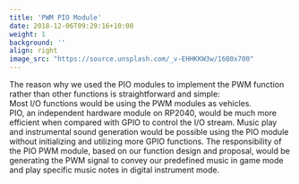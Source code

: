 ```yaml
---
title: 'PWM PIO Module'
date: 2018-12-06T09:29:16+10:00
weight: 1
background: ''
align: right
image_src: "https://source.unsplash.com/_v-EHHKKW3w/1600x700"
---
```


The reason why we used the PIO modules to implement the PWM function rather than other functions is straightforward and simple:  
Most I/O functions would be using the PWM modules as vehicles.  
PIO, an independent hardware module on RP2040, would be much more efficient when compared with GPIO to control the I/O stream. 
Music play and instrumental sound generation would be possible using the PIO module without initializing and utilizing more GPIO functions. 
The responsibility of the PIO PWM module, based on our function design and proposal, would be generating the PWM signal to convey our predefined music in game mode and play specific music notes in digital instrument mode.